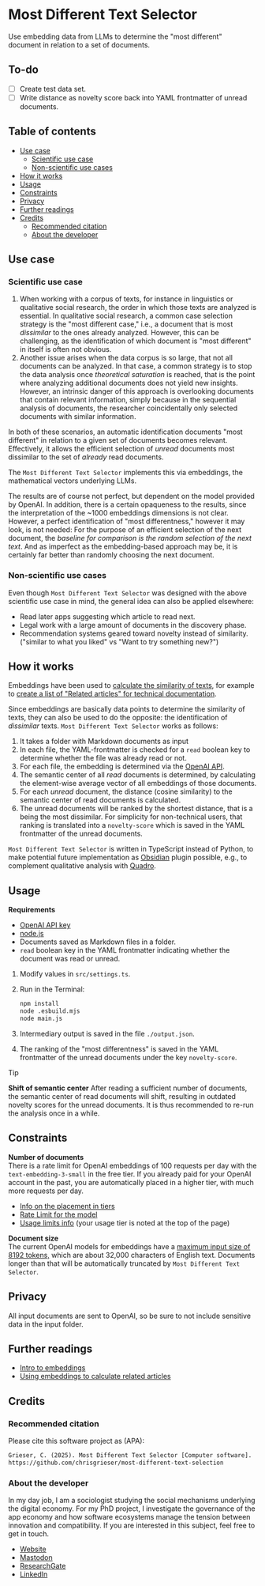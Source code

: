 # Most Different Text Selector
Use embedding data from LLMs to determine the "most different" document
in relation to a set of documents.

## To-do
- [ ] Create test data set.
- [ ] Write distance as novelty score back into YAML frontmatter of unread
documents.

## Table of contents

<!-- toc -->

- [Use case](#use-case)
	* [Scientific use case](#scientific-use-case)
	* [Non-scientific use cases](#non-scientific-use-cases)
- [How it works](#how-it-works)
- [Usage](#usage)
- [Constraints](#constraints)
- [Privacy](#privacy)
- [Further readings](#further-readings)
- [Credits](#credits)
	* [Recommended citation](#recommended-citation)
	* [About the developer](#about-the-developer)

<!-- tocstop -->

## Use case

### Scientific use case
1. When working with a corpus of texts, for instance in linguistics or
   qualitative social research, the order in which those texts are analyzed is
   essential. In qualitative social research, a common case selection strategy
   is the "most different case," i.e., a document that is most *dissimilar* to
   the ones already analyzed. However, this can be challenging, as the
   identification of which document is "most different" in itself is often not
   obvious.
2. Another issue arises when the data corpus is so large, that not all documents
   can be analyzed. In that case, a common strategy is to stop the data analysis
   once *theoretical saturation* is reached, that is the point where analyzing
   additional documents does not yield new insights. However, an intrinsic
   danger of this approach is overlooking documents that contain relevant
   information, simply because in the sequential analysis of documents, the
   researcher coincidentally only selected documents with similar information.

In both of these scenarios, an automatic identification documents "most
different" in relation to a given set of documents becomes relevant.
Effectively, it allows the efficient selection of *unread* documents most
dissimilar to the set of *already* read documents.

The `Most Different Text Selector` implements this via embeddings, the
mathematical vectors underlying LLMs.

The results are of course not perfect, but dependent on the model provided by
OpenAI. In addition, there is a certain opaqueness to the results, since the
interpretation of the ~1000 embeddings dimensions is not clear. However, a
perfect identification of "most differentness," however it may look, is not
needed: For the purpose of an efficient selection of the next document, the
*baseline for comparison is the random selection of the next text*. And as
imperfect as the embedding-based approach may be, it is certainly far better
than randomly choosing the next document.

### Non-scientific use cases
Even though `Most Different Text Selector` was designed with the above
scientific use case in mind, the general idea can also be applied elsewhere:
- Read later apps suggesting which article to read next.
- Legal work with a large amount of documents in the discovery phase.
- Recommendation systems geared toward novelty instead of similarity. ("similar
to what you liked" vs "Want to try something new?")

## How it works
Embeddings have been used to [calculate the similarity of
texts](https://simonwillison.net/2023/Oct/23/embeddings/#related-content-using-embeddings),
for example to [create a list of "Related articles" for technical
documentation](https://technicalwriting.dev/ml/embeddings/overview.html#body).

Since embeddings are basically data points to determine the similarity of texts,
they can also be used to do the opposite: the identification of *dissimilar*
texts. `Most Different Text Selector` works as follows:

1. It takes a folder with Markdown documents as input
2. In each file, the YAML-frontmatter is checked for a `read` boolean key to
   determine whether the file was already read or not.
3. For each file, the embedding is determined via the [OpenAI
   API](https://platform.openai.com/docs/guides/embeddings).
4. The semantic center of all *read* documents is determined, by calculating the
   element-wise average vector of all embeddings of those documents.
5. For each *unread* document, the distance (cosine similarity) to the semantic
   center of read documents is calculated.
6. The unread documents will be ranked by the shortest distance, that is a being
   the most dissimilar. For simplicity for non-technical users, that ranking is
   translated into a `novelty-score` which is saved in the YAML frontmatter of
   the unread documents.

`Most Different Text Selector` is written in TypeScript instead of Python, to
make potential future implementation as [Obsidian](http://obsidian.md) plugin
possible, e.g., to complement qualitative analysis with
[Quadro](https://github.com/chrisgrieser/obsidian-quadro).

## Usage
**Requirements**
- [OpenAI API key](https://platform.openai.com/api-keys)
- [node.js](https://nodejs.org/en/download)
- Documents saved as Markdown files in a folder.
- `read` boolean key in the YAML frontmatter indicating whether the document was
  read or unread.

1. Modify values in `src/settings.ts`.
2. Run in the Terminal:

   ```bash
   npm install
   node .esbuild.mjs 
   node main.js
   ```

3. Intermediary output is saved in the file `./output.json`.
4. The ranking of the "most differentness" is saved in the YAML frontmatter of
   the unread documents under the key `novelty-score`.

> [!TIP]
> **Shift of semantic center**
> After reading a sufficient number of documents, the semantic center of read
> documents will shift, resulting in outdated novelty scores for the unread
> documents. It is thus recommended to re-run the analysis once in a while.

## Constraints
**Number of documents**  
There is a rate limit for OpenAI embeddings of 100 requests per day with the
`text-embedding-3-small` in the free tier. If you already paid for your OpenAI
account in the past, you are automatically placed in a higher tier, with much
more requests per day.
- [Info on the placement in tiers](https://platform.openai.com/docs/guides/rate-limits/usage-tiers)
- [Rate Limit for the model](https://platform.openai.com/docs/models/text-embedding-3-small)
- [Usage limits info](https://platform.openai.com/settings/organization/limits)
(your usage tier is noted at the top of the page)

**Document size**  
The current OpenAI models for embeddings have a [maximum input size of 8192
tokens,](https://github.com/chrisgrieser/most-different-text-selection) which
are about 32,000 characters of English text. Documents longer than that will be
automatically truncated by `Most Different Text Selector`.

## Privacy
All input documents are sent to OpenAI, so be sure to not include sensitive data
in the input folder.

## Further readings
- [Intro to embeddings](https://openai.com/index/introducing-text-and-code-embeddings/)
- [Using embeddings to calculate related articles](https://technicalwriting.dev/ml/embeddings/overview.html#body)

## Credits

### Recommended citation
Please cite this software project as (APA):

```txt
Grieser, C. (2025). Most Different Text Selector [Computer software]. 
https://github.com/chrisgrieser/most-different-text-selection
```

### About the developer
In my day job, I am a sociologist studying the social mechanisms underlying the
digital economy. For my PhD project, I investigate the governance of the app
economy and how software ecosystems manage the tension between innovation and
compatibility. If you are interested in this subject, feel free to get in touch.

- [Website](https://chris-grieser.de/)
- [Mastodon](https://pkm.social/@pseudometa)
- [ResearchGate](https://www.researchgate.net/profile/Christopher-Grieser)
- [LinkedIn](https://www.linkedin.com/in/christopher-grieser-ba693b17a/)
